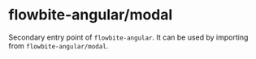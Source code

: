 # flowbite-angular/modal

Secondary entry point of `flowbite-angular`. It can be used by importing from `flowbite-angular/modal`.
